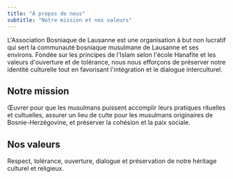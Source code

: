 ```yaml
---
title: "À propos de nous"
subtitle: "Notre mission et nos valeurs"
---
```


L'Association Bosniaque de Lausanne est une organisation à but non lucratif qui sert la communauté bosniaque musulmane de Lausanne et ses environs. Fondée sur les principes de l'Islam selon l'école Hanafite et les valeurs d'ouverture et de tolérance, nous nous efforçons de préserver notre identité culturelle tout en favorisant l'intégration et le dialogue interculturel.

## Notre mission

Œuvrer pour que les musulmans puissent accomplir leurs pratiques rituelles et cultuelles, assurer un lieu de culte pour les musulmans originaires de Bosnie-Herzégovine, et préserver la cohésion et la paix sociale.

## Nos valeurs

Respect, tolérance, ouverture, dialogue et préservation de notre héritage culturel et religieux.
